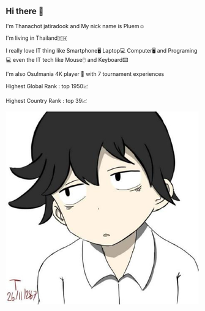 ## Hi there 👋

I'm Thanachot jatiradook and My nick name is Pluem☺️

I'm living in Thailand🇹🇭

I really love IT thing like Smartphone🖥️ Laptop💻 Computer🖥️ and Programing💻 even the IT tech like Mouse🖱️ and Keyboard⌨️

I'm also Osu!mania 4K player 🎹 with 7 tournament experiences

Highest Global Rank : top 1950📈

Highest Country Rank : top 39📈

<p align="center">
  <img src="./141475239.jpeg" alt="Banner" width="600"/>
</p>
